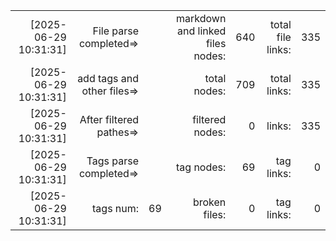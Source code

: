 

||||||||
|-:|-:|-:|-:|-:|-:|-:|
|[2025-06-29 10:31:31] |File parse completed=>|| markdown and linked files nodes:| 640| total file links:| 335|
|[2025-06-29 10:31:31] |add tags and other files=>||  total nodes: |709|  total links:| 335|
|[2025-06-29 10:31:31] |After filtered pathes=>|| filtered nodes: |0|  links:| 335|
|[2025-06-29 10:31:31] |Tags parse completed=>||  tag nodes: |69| tag links:| 0|
|[2025-06-29 10:31:31] |tags num:| 69| broken files: |0| tag links:| 0|
